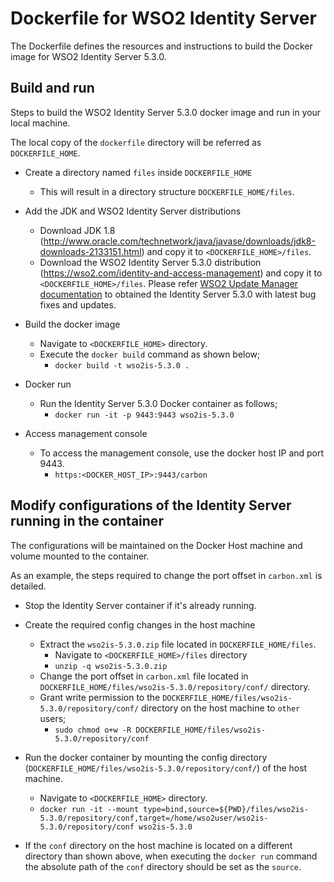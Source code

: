# Dockerfile for WSO2 Identity Server #
The Dockerfile defines the resources and instructions to build the Docker image for WSO2 Identity Server 5.3.0.

## Build and run
Steps to build the WSO2 Identity Server 5.3.0 docker image and run in your local machine.

The local copy of the `dockerfile` directory will be referred as `DOCKERFILE_HOME`.

* Create a directory named `files` inside `DOCKERFILE_HOME`
    - This will result in a directory structure `DOCKERFILE_HOME/files`.

* Add the JDK and WSO2 Identity Server distributions
    - Download JDK 1.8 (http://www.oracle.com/technetwork/java/javase/downloads/jdk8-downloads-2133151.html) and copy it to `<DOCKERFILE_HOME>/files`.
    - Download the WSO2 Identity Server 5.3.0 distribution (https://wso2.com/identity-and-access-management) and copy it to `<DOCKERFILE_HOME>/files`.
    Please refer [WSO2 Update Manager documentation](https://docs.wso2.com/display/ADMIN44x/Updating+WSO2+Products) to
    obtained the Identity Server 5.3.0 with latest bug fixes and updates.

* Build the docker image
    - Navigate to `<DOCKERFILE_HOME>` directory.
    - Execute the `docker build` command as shown below;
        + `docker build -t wso2is-5.3.0 .`

* Docker run
    - Run the Identity Server 5.3.0 Docker container as follows;
        + `docker run -it -p 9443:9443 wso2is-5.3.0`

* Access management console
    -  To access the management console, use the docker host IP and port 9443.
        + `https:<DOCKER_HOST_IP>:9443/carbon`

## Modify configurations of the Identity Server running in the container
The configurations will be maintained on the Docker Host machine and volume mounted to the container.

As an example, the steps required to change the port offset in `carbon.xml` is detailed.

* Stop the Identity Server container if it's already running.

* Create the required config changes in the host machine
    - Extract the `wso2is-5.3.0.zip` file located in `DOCKERFILE_HOME/files`.
        + Navigate to `<DOCKERFILE_HOME>/files` directory
        + `unzip -q wso2is-5.3.0.zip`
    - Change the port offset in `carbon.xml` file located in `DOCKERFILE_HOME/files/wso2is-5.3.0/repository/conf/` directory.
    - Grant write permission to the `DOCKERFILE_HOME/files/wso2is-5.3.0/repository/conf/` directory on the host machine to `other` users;
        + `sudo chmod o+w -R DOCKERFILE_HOME/files/wso2is-5.3.0/repository/conf`

* Run the docker container by mounting the config directory (`DOCKERFILE_HOME/files/wso2is-5.3.0/repository/conf/`) of the host machine.
    - Navigate to `<DOCKERFILE_HOME>` directory.
    - `docker run -it --mount type=bind,source=${PWD}/files/wso2is-5.3.0/repository/conf,target=/home/wso2user/wso2is-5.3.0/repository/conf wso2is-5.3.0`

* If the `conf` directory on the host machine is located on a different directory than shown above, when executing the `docker run`
command the absolute path of the `conf` directory should be set as the `source`.
